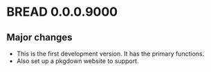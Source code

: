 # BREAD 0.0.0.9000

## Major changes

* This is the first development version. It has the primary functions. 
* Also set up a pkgdown website to support. 

